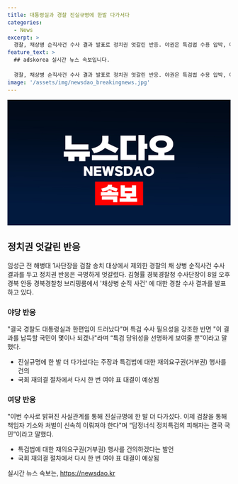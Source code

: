 ```yaml
---
title: 대통령실과 경찰 진실규명에 한발 다가서다
categories:
  - News
excerpt: >
  경찰, 채상병 순직사건 수사 결과 발표로 정치권 엇갈린 반응. 야권은 특검법 수용 압박, 여당은 진실규명에 한 발 더 다가섰다 주장. 국회 재의결로 여야 표 대결 예상. 민주당은 특검 당위성 강조, 국민의힘은 검찰을 통한 책임자 기소와 처벌 요구. 대통령실은 재의요구권 행사 시기에 대해 신중한 모습을 보이며, 특검법의 가결 가능성은 작은 상황.
feature_text: >
  ## adskorea 실시간 뉴스 속보입니다.

  경찰, 채상병 순직사건 수사 결과 발표로 정치권 엇갈린 반응. 야권은 특검법 수용 압박, 여당은 진실규명에 한 발 더 다가섰다 주장. 국회 재의결로 여야 표 대결 예상. 민주당은 특검 당위성 강조, 국민의힘은 검찰을 통한 책임자 기소와 처벌 요구. 대통령실은 재의요구권 행사 시기에 대해 신중한 모습을 보이며, 특검법의 가결 가능성은 작은 상황.
image: '/assets/img/newsdao_breakingnews.jpg'
---
```


<p><img src="/assets/img/newsdao_breakingnews.jpg" alt="adskorea 속보" /></p>

<h2 data-ke-size="size26">정치권 엇갈린 반응</h2>

<p data-ke-size="size16">임성근 전 해병대 1사단장을 검찰 송치 대상에서 제외한 경찰의 채 상병 순직사건 수사 결과를 두고 정치권 반응은 극명하게 엇갈렸다. 김형률 경북경찰청 수사단장이 8일 오후 경북 안동 경북경찰청 브리핑룸에서 '채상병 순직 사건' 에 대한 경찰 수사 결과를 발표하고 있다.</p>

<h3>야당 반응</h3>

<p data-ke-size="size16">"결국 경찰도 대통령실과 한편임이 드러났다"며 특검 수사 필요성을 강조한 반면 "이 결과를 납득할 국민이 몇이나 되겠나"라며 “특검 당위성을 선명하게 보여줄 뿐”이라고 말했다.</p>

<ul>
    <li>진실규명에 한 발 더 다가섰다는 주장과 특검법에 대한 재의요구권(거부권) 행사를 건의</li>
    <li>국회 재의결 절차에서 다시 한 번 여야 표 대결이 예상됨</li>
</ul>

<h3>여당 반응</h3>

<p data-ke-size="size16">"이번 수사로 밝혀진 사실관계를 통해 진실규명에 한 발 더 다가섰다. 이제 검찰을 통해 책임자 기소와 처벌이 신속히 이뤄져야 한다"며 “답정너식 정치특검의 피해자는 결국 국민”이라고 말했다.</p>

<ul>
    <li>특검법에 대한 재의요구권(거부권) 행사를 건의하겠다는 발언</li>
    <li>국회 재의결 절차에서 다시 한 번 여야 표 대결이 예상됨</li>
</ul>
실시간 뉴스 속보는, <a href="https://newsdao.kr" rel="dofollow">https://newsdao.kr</a>


